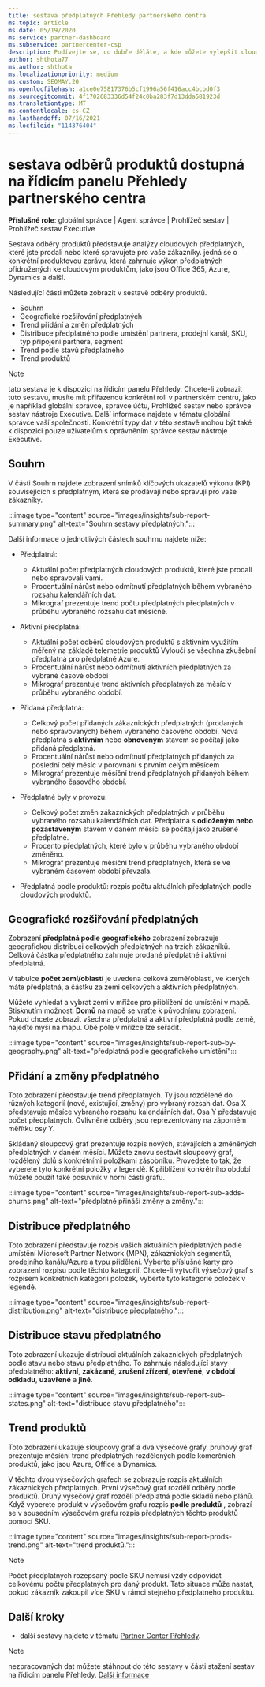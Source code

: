 ```yaml
---
title: sestava předplatných Přehledy partnerského centra
ms.topic: article
ms.date: 05/19/2020
ms.service: partner-dashboard
ms.subservice: partnercenter-csp
description: Podívejte se, co dobře děláte, a kde můžete vylepšit cloudová předplatná, která obchodujete nebo spravujete pro vaše zákazníky.
author: shthota77
ms.author: shthota
ms.localizationpriority: medium
ms.custom: SEOMAY.20
ms.openlocfilehash: a1ce0e75817376b5cf1996a56f416acc4bcbd0f3
ms.sourcegitcommit: 4f1702683336d54f24c0ba283f7d13dda581923d
ms.translationtype: MT
ms.contentlocale: cs-CZ
ms.lasthandoff: 07/16/2021
ms.locfileid: "114376404"
---
```

# <a name="product-subscriptions-report-available-from-the-partner-center-insights-dashboard"></a>sestava odběrů produktů dostupná na řídicím panelu Přehledy partnerského centra

**Příslušné role**: globální správce | Agent správce | Prohlížeč sestav | Prohlížeč sestav Executive

Sestava odběry produktů představuje analýzy cloudových předplatných, které jste prodali nebo které spravujete pro vaše zákazníky. jedná se o konkrétní produktovou zprávu, která zahrnuje výkon předplatných přidružených ke cloudovým produktům, jako jsou Office 365, Azure, Dynamics a další.

Následující části můžete zobrazit v sestavě odběry produktů.

- Souhrn
- Geografické rozšiřování předplatných
- Trend přidání a změn předplatných
- Distribuce předplatného podle umístění partnera, prodejní kanál, SKU, typ připojení partnera, segment
- Trend podle stavů předplatného
- Trend produktů

 > [!NOTE]
 > tato sestava je k dispozici na řídicím panelu Přehledy. Chcete-li zobrazit tuto sestavu, musíte mít přiřazenou konkrétní roli v partnerském centru, jako je například globální správce, správce účtu, Prohlížeč sestav nebo správce sestav nástroje Executive. Další informace najdete v tématu globální správce vaší společnosti. Konkrétní typy dat v této sestavě mohou být také k dispozici pouze uživatelům s oprávněním správce sestav nástroje Executive.

## <a name="summary"></a>Souhrn

V části Souhrn najdete zobrazení snímků klíčových ukazatelů výkonu (KPI) souvisejících s předplatným, která se prodávají nebo spravují pro vaše zákazníky.  

:::image type="content" source="images/insights/sub-report-summary.png" alt-text="Souhrn sestavy předplatných.":::

Další informace o jednotlivých částech souhrnu najdete níže:

- Předplatná:
  - Aktuální počet předplatných cloudových produktů, které jste prodali nebo spravovali vámi.
  - Procentuální nárůst nebo odmítnutí předplatných během vybraného rozsahu kalendářních dat.
  - Mikrograf prezentuje trend počtu předplatných předplatných v průběhu vybraného rozsahu dat měsíčně.

- Aktivní předplatná:
  - Aktuální počet odběrů cloudových produktů s aktivním využitím měřený na základě telemetrie produktů Vyloučí se všechna zkušební předplatná pro předplatné Azure.
  - Procentuální nárůst nebo odmítnutí aktivních předplatných za vybrané časové období
  - Mikrograf prezentuje trend aktivních předplatných za měsíc v průběhu vybraného období.

- Přidaná předplatná:
  - Celkový počet přidaných zákaznických předplatných (prodaných nebo spravovaných) během vybraného časového období. Nová předplatná s **aktivním** nebo **obnoveným** stavem se počítají jako přidaná předplatná.
  - Procentuální nárůst nebo odmítnutí předplatných přidaných za poslední celý měsíc v porovnání s prvním celým měsícem
  - Mikrograf prezentuje měsíční trend předplatných přidaných během vybraného časového období.

- Předplatné byly v provozu:
  - Celkový počet změn zákaznických předplatných v průběhu vybraného rozsahu kalendářních dat. Předplatná s  **odloženým nebo pozastaveným** stavem v daném měsíci se počítají jako zrušené předplatné.  
  - Procento předplatných, které bylo v průběhu vybraného období změněno.
  - Mikrograf prezentuje měsíční trend předplatných, která se ve vybraném časovém období převzala.

- Předplatná podle produktů: rozpis počtu aktuálních předplatných podle cloudových produktů.

## <a name="geographical-spread-of-subscriptions"></a>Geografické rozšiřování předplatných

Zobrazení **předplatná podle geografického** zobrazení zobrazuje geografickou distribuci celkových předplatných na trzích zákazníků. Celková částka předplatného zahrnuje prodané předplatné i aktivní předplatná.

V tabulce **počet zemí/oblastí** je uvedena celková země/oblasti, ve kterých máte předplatná, a částku za zemi celkových a aktivních předplatných.

Můžete vyhledat a vybrat zemi v mřížce pro přiblížení do umístění v mapě. Stisknutím možnosti **Domů** na mapě se vraťte k původnímu zobrazení. Pokud chcete zobrazit všechna předplatná a aktivní předplatná podle země, najeďte myší na mapu. Obě pole v mřížce lze seřadit.

:::image type="content" source="images/insights/sub-report-sub-by-geography.png" alt-text="předplatná podle geografického umístění":::

## <a name="subscription-addschurns"></a>Přidání a změny předplatného

Toto zobrazení představuje trend předplatných. Ty jsou rozdělené do různých kategorií (nové, existující, změny) pro vybraný rozsah dat. Osa X představuje měsíce vybraného rozsahu kalendářních dat. Osa Y představuje počet předplatných. Ovlivněné odběry jsou reprezentovány na záporném měřítku osy Y. 

Skládaný sloupcový graf prezentuje rozpis nových, stávajících a změněných předplatných v daném měsíci. Můžete znovu sestavit sloupcový graf, rozdělený dolů s konkrétními položkami zásobníku. Provedete to tak, že vyberete tyto konkrétní položky v legendě. K přiblížení konkrétního období můžete použít také posuvník v horní části grafu.

:::image type="content" source="images/insights/sub-report-sub-adds-churns.png" alt-text="předplatné přináší změny a změny.":::

## <a name="subscription-distribution"></a>Distribuce předplatného

Toto zobrazení představuje rozpis vašich aktuálních předplatných podle umístění Microsoft Partner Network (MPN), zákaznických segmentů, prodejního kanálu/Azure a typu přidělení. Vyberte příslušné karty pro zobrazení rozpisu podle těchto kategorií. Chcete-li vytvořit výsečový graf s rozpisem konkrétních kategorií položek, vyberte tyto kategorie položek v legendě.

:::image type="content" source="images/insights/sub-report-distribution.png" alt-text="distribuce předplatného.":::

## <a name="subscription-state-distribution"></a>Distribuce stavu předplatného

Toto zobrazení ukazuje distribuci aktuálních zákaznických předplatných podle stavu nebo stavu předplatného. To zahrnuje následující stavy předplatného: **aktivní**, **zakázané**, **zrušení zřízení**, **otevřené**, **v období odkladu**, **uzavřené** a **jiné**.

:::image type="content" source="images/insights/sub-report-sub-states.png" alt-text="distribuce stavu předplatného":::

## <a name="products-trend"></a>Trend produktů

Toto zobrazení ukazuje sloupcový graf a dva výsečové grafy. pruhový graf prezentuje měsíční trend předplatných rozdělených podle komerčních produktů, jako jsou Azure, Office a Dynamics.

V těchto dvou výsečových grafech se zobrazuje rozpis aktuálních zákaznických předplatných. První výsečový graf rozdělí odběry podle produktů. Druhý výsečový graf rozdělí předplatná podle skladů nebo plánů. Když vyberete produkt v výsečovém grafu rozpis **podle produktů** , zobrazí se v sousedním výsečovém grafu rozpis předplatných těchto produktů pomocí SKU.

:::image type="content" source="images/insights/sub-report-prods-trend.png" alt-text="trend produktů.":::

> [!NOTE]
 > Počet předplatných rozepsaný podle SKU nemusí vždy odpovídat celkovému počtu předplatných pro daný produkt. Tato situace může nastat, pokud zákazník zakoupil více SKU v rámci stejného předplatného produktu.

## <a name="next-steps"></a>Další kroky

- další sestavy najdete v tématu [Partner Center Přehledy](partner-center-insights.md).

>[!NOTE] 
> nezpracovaných dat můžete stáhnout do této sestavy v části stažení sestav na řídicím panelu Přehledy. [Další informace](insights-download-reports.md) 
